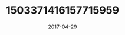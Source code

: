 ---
title: "1503371416157715959"
cover: "2017-04-29 13.17.40 1503371416157715959_46248401"
photo: "2017-04-29 13.17.40 1503371416157715959_46248401"
date: "2017-04-29"
type: "photo"
---